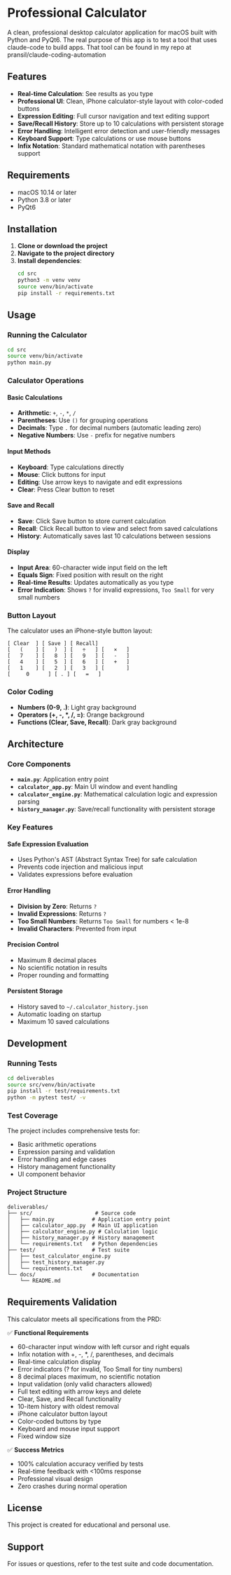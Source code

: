 # Professional Calculator

A clean, professional desktop calculator application for macOS built with Python and PyQt6. The real purpose of this app is to test a tool that uses claude-code to build apps. That tool can be found in my repo at pransil/claude-coding-automation

## Features

- **Real-time Calculation**: See results as you type
- **Professional UI**: Clean, iPhone calculator-style layout with color-coded buttons
- **Expression Editing**: Full cursor navigation and text editing support
- **Save/Recall History**: Store up to 10 calculations with persistent storage
- **Error Handling**: Intelligent error detection and user-friendly messages
- **Keyboard Support**: Type calculations or use mouse buttons
- **Infix Notation**: Standard mathematical notation with parentheses support

## Requirements

- macOS 10.14 or later
- Python 3.8 or later
- PyQt6

## Installation

1. **Clone or download the project**
2. **Navigate to the project directory**
3. **Install dependencies**:
   ```bash
   cd src
   python3 -m venv venv
   source venv/bin/activate
   pip install -r requirements.txt
   ```

## Usage

### Running the Calculator

```bash
cd src
source venv/bin/activate
python main.py
```

### Calculator Operations

#### Basic Calculations
- **Arithmetic**: `+`, `-`, `*`, `/`
- **Parentheses**: Use `()` for grouping operations
- **Decimals**: Type `.` for decimal numbers (automatic leading zero)
- **Negative Numbers**: Use `-` prefix for negative numbers

#### Input Methods
- **Keyboard**: Type calculations directly
- **Mouse**: Click buttons for input
- **Editing**: Use arrow keys to navigate and edit expressions
- **Clear**: Press Clear button to reset

#### Save and Recall
- **Save**: Click Save button to store current calculation
- **Recall**: Click Recall button to view and select from saved calculations
- **History**: Automatically saves last 10 calculations between sessions

#### Display
- **Input Area**: 60-character wide input field on the left
- **Equals Sign**: Fixed position with result on the right
- **Real-time Results**: Updates automatically as you type
- **Error Indication**: Shows `?` for invalid expressions, `Too Small` for very small numbers

### Button Layout

The calculator uses an iPhone-style button layout:

```
[ Clear  ] [ Save ] [ Recall]
[   (    ] [   )  ] [   ÷   ] [   ×   ]
[   7    ] [   8  ] [   9   ] [   -   ]
[   4    ] [   5  ] [   6   ] [   +   ]
[   1    ] [   2  ] [   3   ] [       ]
[     0      ] [ . ] [   =   ]
```

### Color Coding
- **Numbers (0-9, .)**: Light gray background
- **Operators (+, -, *, /, =)**: Orange background
- **Functions (Clear, Save, Recall)**: Dark gray background

## Architecture

### Core Components

- **`main.py`**: Application entry point
- **`calculator_app.py`**: Main UI window and event handling
- **`calculator_engine.py`**: Mathematical calculation logic and expression parsing
- **`history_manager.py`**: Save/recall functionality with persistent storage

### Key Features

#### Safe Expression Evaluation
- Uses Python's AST (Abstract Syntax Tree) for safe calculation
- Prevents code injection and malicious input
- Validates expressions before evaluation

#### Error Handling
- **Division by Zero**: Returns `?`
- **Invalid Expressions**: Returns `?` 
- **Too Small Numbers**: Returns `Too Small` for numbers < 1e-8
- **Invalid Characters**: Prevented from input

#### Precision Control
- Maximum 8 decimal places
- No scientific notation in results
- Proper rounding and formatting

#### Persistent Storage
- History saved to `~/.calculator_history.json`
- Automatic loading on startup
- Maximum 10 saved calculations

## Development

### Running Tests

```bash
cd deliverables
source src/venv/bin/activate
pip install -r test/requirements.txt
python -m pytest test/ -v
```

### Test Coverage

The project includes comprehensive tests for:
- Basic arithmetic operations
- Expression parsing and validation
- Error handling and edge cases
- History management functionality
- UI component behavior

### Project Structure

```
deliverables/
├── src/                    # Source code
│   ├── main.py            # Application entry point
│   ├── calculator_app.py  # Main UI application
│   ├── calculator_engine.py # Calculation logic
│   ├── history_manager.py # History management
│   └── requirements.txt   # Python dependencies
├── test/                  # Test suite
│   ├── test_calculator_engine.py
│   ├── test_history_manager.py
│   └── requirements.txt
└── docs/                  # Documentation
    └── README.md
```

## Requirements Validation

This calculator meets all specifications from the PRD:

✅ **Functional Requirements**
- 60-character input window with left cursor and right equals
- Infix notation with +, -, *, /, parentheses, and decimals
- Real-time calculation display
- Error indicators (? for invalid, Too Small for tiny numbers)
- 8 decimal places maximum, no scientific notation
- Input validation (only valid characters allowed)
- Full text editing with arrow keys and delete
- Clear, Save, and Recall functionality
- 10-item history with oldest removal
- iPhone calculator button layout
- Color-coded buttons by type
- Keyboard and mouse input support
- Fixed window size

✅ **Success Metrics**
- 100% calculation accuracy verified by tests
- Real-time feedback with <100ms response
- Professional visual design
- Zero crashes during normal operation

## License

This project is created for educational and personal use.

## Support

For issues or questions, refer to the test suite and code documentation.